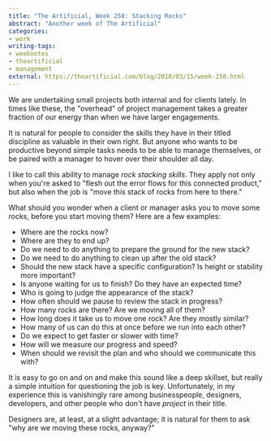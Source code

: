```yaml
---
title: "The Artificial, Week 258: Stacking Rocks"
abstract: "Another week of The Artificial"
categories:
- work
writing-tags:
- weeknotes
- theartificial
- management
external: https://theartificial.com/blog/2018/03/15/week-258.html
---
```


We are undertaking small projects both internal and for clients lately. In times like these, the "overhead" of project management takes a greater fraction of our energy than when we have larger engagements.

It is natural for people to consider the skills they have in their titled discipline as valuable in their own right. But anyone who wants to be productive beyond simple tasks needs to be able to manage themselves, or be paired with a manager to hover over their shoulder all day.

I like to call this ability to manage _rock stacking skills_. They apply not only when you're asked to "flesh out the error flows for this connected product," but also when the job is "move this stack of rocks from here to there."

What should you wonder when a client or manager asks you to move some rocks, before you start moving them? Here are a few examples:

- Where are the rocks now?
- Where are they to end up?
- Do we need to do anything to prepare the ground for the new stack?
- Do we need to do anything to clean up after the old stack?
- Should the new stack have a specific configuration? Is height or stability more important?
- Is anyone waiting for us to finish? Do they have an expected time?
- Who is going to judge the appearance of the stack?
- How often should we pause to review the stack in progress?
- How many rocks are there? Are we moving all of them?
- How long does it take us to move one rock? Are they mostly similar?
- How many of us can do this at once before we run into each other?
- Do we expect to get faster or slower with time?
- How will we measure our progress and speed?
- When should we revisit the plan and who should we communicate this with?

It is easy to go on and on and make this sound like a deep skillset, but really a simple intuition for questioning the job is key. Unfortunately, in my experience this is vanishingly rare among businesspeople, designers, developers, and other people who don't have _project_ in their title.

Designers are, at least, at a slight advantage; it is natural for them to ask "why are we moving these rocks, anyway?"
